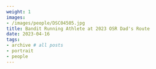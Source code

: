```yaml
---
weight: 1
images:
- /images/people/DSC04505.jpg
title: Bandit Running Athlete at 2023 OSR Dad's Route
date: 2023-04-16
tags:
- archive # all posts
- portrait
- people
---
```

